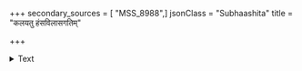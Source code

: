 +++
secondary_sources = [ "MSS_8988",]
jsonClass = "Subhaashita"
title = "कलयतु हंसविलासगतिम्"

+++

<details><summary>Text</summary>

कलयतु हंसविलासगतिं स बकः सरसि वराकः।  
नीरक्षीरविवेकविधौ तस्य कुतः परिपाकः॥
</details>
